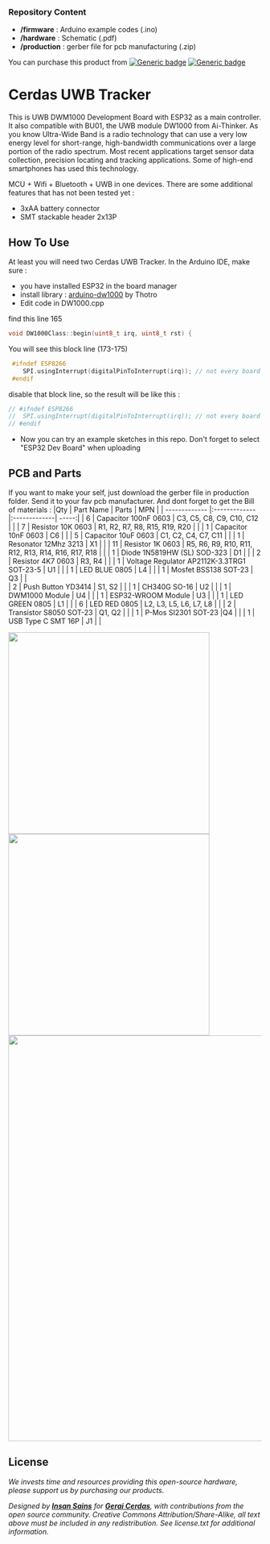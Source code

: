 ### Repository Content
* **/firmware** : Arduino example codes (.ino)
* **/hardware** : Schematic (.pdf)
* **/production** : gerber file for pcb manufacturing (.zip)

You can purchase this product from [![Generic badge](https://img.shields.io/badge/Indonesia-Tokopedia-<COLOR>.svg)](https://www.tokopedia.com/geraicerdas/cerdas-uwb-tracker-rtls-indoor-position-ultra-wideband-dw1000-dwm1000) 
[![Generic badge](https://img.shields.io/badge/Worldwide-Unavailable-red.svg)](https://geraicerdas.com)

# Cerdas UWB Tracker
This is UWB DWM1000 Development Board with ESP32 as a main controller. It also compatible with BU01, the UWB module DW1000 from Ai-Thinker. As you know Ultra-Wide Band is a radio technology that can use a very low energy level for short-range, high-bandwidth communications over a large portion of the radio spectrum. Most recent applications target sensor data collection, precision locating and tracking applications. Some of high-end smartphones has used this technology.

MCU + Wifi + Bluetooth + UWB in one devices. 
There are some additional features that has not been tested yet : 
- 3xAA battery connector
- SMT stackable header 2x13P

## How To Use
At least you will need two Cerdas UWB Tracker.
In the Arduino IDE, make sure :
- you have installed ESP32 in the board manager
- install library : [arduino-dw1000](https://github.com/thotro/arduino-dw1000) by Thotro
- Edit code in DW1000.cpp

find this line 165

```cpp
void DW1000Class::begin(uint8_t irq, uint8_t rst) {
```

You will see this block line (173-175)
```cpp
 #ifndef ESP8266
 	SPI.usingInterrupt(digitalPinToInterrupt(irq)); // not every board support this, e.g. ESP8266
 #endif
```

disable that block line, so the result will be like this :
```cpp
// #ifndef ESP8266
// 	SPI.usingInterrupt(digitalPinToInterrupt(irq)); // not every board support this, e.g. ESP8266
// #endif
```
- Now you can try an example sketches in this repo. Don't forget to select "ESP32 Dev Board" when uploading

## PCB and Parts
If you want to make your self, just download the gerber file in production folder. Send it to your fav pcb manufacturer. And dont forget to get the Bill of materials :
|Qty | Part Name | Parts | MPN |
| ------------- |:-------------|:-------------| -----:|
| 6 | Capacitor 100nF 0603 | C3, C5, C8, C9, C10, C12 | |
| 7 | Resistor 10K 0603 | R1, R2, R7, R8, R15, R19, R20 | |
| 1 | Capacitor 10nF 0603 | C6 | |
| 5 | Capacitor 10uF 0603 | C1, C2, C4, C7, C11 | |
| 1 | Resonator 12Mhz 3213 | X1 | |
| 11 | Resistor 1K 0603 | R5, R6, R9, R10, R11, R12, R13, R14, R16, R17, R18 | |
| 1 | Diode 1N5819HW (SL) SOD-323 | D1 | |
| 2 | Resistor 4K7 0603 | R3, R4 | |
| 1 | Voltage Regulator AP2112K-3.3TRG1 SOT-23-5 | U1 | |
| 1 | LED BLUE 0805 | L4 | |
| 1 | Mosfet BSS138 SOT-23 | Q3 | |                                         
| 2 | Push Button YD3414 | S1, S2 | |
| 1 | CH340G SO-16 | U2 | | 
| 1 | DWM1000 Module | U4 | |
| 1 | ESP32-WROOM Module | U3 | |
| 1 | LED GREEN 0805 | L1 | |
| 6 | LED RED 0805 | L2, L3, L5, L6, L7, L8 | |
| 2 | Transistor S8050 SOT-23 | Q1, Q2 | |
| 1 | P-Mos SI2301 SOT-23 |Q4 | |
| 1 | USB Type C SMT 16P | J1 | |

<p float="left">
<img src="https://images.tokopedia.net/img/cache/900/VqbcmM/2021/12/24/b8c23ee2-33a5-4af8-ae1c-069759c55348.jpg" width=400 /> 
<img src="https://images.tokopedia.net/img/cache/900/VqbcmM/2021/12/24/65ec234b-f2c5-4a26-9dda-c24ea03e2e98.jpg" width=400 /> 
<img src="https://images.tokopedia.net/img/cache/900/VqbcmM/2021/12/24/12cd5dc7-a15d-48c4-a1e5-93ea75a33cd2.jpg" width=805 />
</p>

## License
*We invests time and resources providing this open-source hardware, please support us by purchasing our products.*

*Designed by **[Insan Sains](https://www.youtube.com/insansains)** for **[Gerai Cerdas](https://geraicerdas.com)**, with contributions from the open source community. Creative Commons Attribution/Share-Alike, all text above must be included in any redistribution. See license.txt for additional information.*
